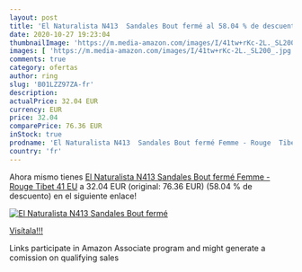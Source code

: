 ```yaml
---
layout: post
title: 'El Naturalista N413  Sandales Bout fermé al 58.04 % de descuento'
date: 2020-10-27 19:23:04
thumbnailImage: 'https://m.media-amazon.com/images/I/41tw+rKc-2L._SL200_.jpg'
images: [ 'https://m.media-amazon.com/images/I/41tw+rKc-2L._SL200_.jpg' ]
comments: true
category: ofertas
author: ring
slug: 'B01LZZ97ZA-fr'
description:
actualPrice: 32.04 EUR
currency: EUR
price: 32.04
comparePrice: 76.36 EUR
inStock: true
prodname: 'El Naturalista N413  Sandales Bout fermé Femme - Rouge  Tibet   41 EU'
country: 'fr'
---
```


Ahora mismo tienes [El Naturalista N413  Sandales Bout fermé Femme - Rouge  Tibet   41 EU](https://www.amazon.fr/dp/B01LZZ97ZA/?tag=tolees0d-21) a 32.04 EUR (original: 76.36 EUR) (58.04 %  de descuento) en el siguiente enlace!

[![El Naturalista N413  Sandales Bout fermé](https://m.media-amazon.com/images/I/41tw+rKc-2L._SL200_.jpg)](https://www.amazon.fr/dp/B01LZZ97ZA/?tag=tolees0d-21)

[Visítala!!!](https://www.amazon.fr/dp/B01LZZ97ZA/?tag=tolees0d-21)

Links participate in Amazon Associate program and might generate a comission on qualifying sales
